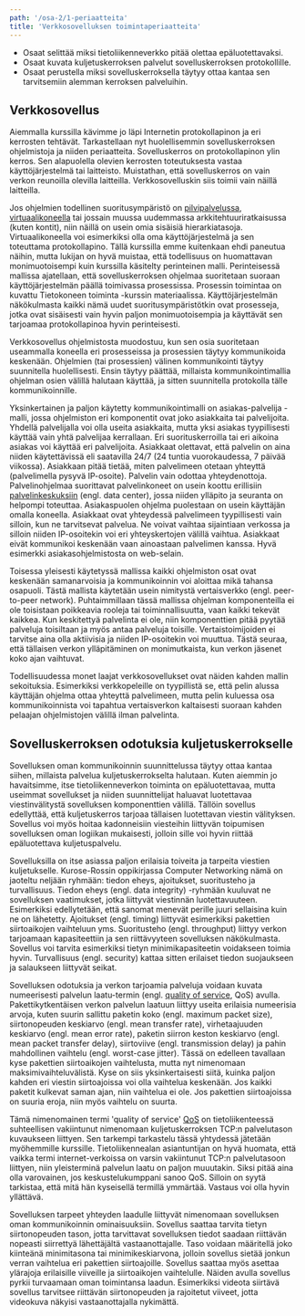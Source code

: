 ```yaml
---
path: '/osa-2/1-periaatteita'
title: 'Verkkosovelluksen toimintaperiaatteita'
---
```


<text-box variant='learningObjectives' name='Oppimistavoitteet'>

- Osaat selittää miksi tietoliikenneverkko pitää olettaa epäluotettavaksi.
- Osaat kuvata kuljetuskerroksen palvelut sovelluskerroksen protokollille.
- Osaat perustella miksi sovelluskerroksella täytyy ottaa kantaa sen tarvitsemiin alemman kerroksen palveluihin.

</text-box>



## Verkkosovellus

Aiemmalla kurssilla kävimme jo läpi Internetin protokollapinon ja eri kerrosten tehtävät. Tarkastellaan nyt huolellisemmin sovelluskerroksen ohjelmistoja ja niiden periaatteita. Sovelluskerros on protokollapinon ylin kerros. Sen alapuolella olevien kerrosten toteutuksesta vastaa käyttöjärjestelmä tai laitteisto. Muistathan, että sovelluskerros on vain verkon reunoilla olevilla laitteilla. Verkkosovelluskin siis toimii vain näillä laitteilla.

Jos ohjelmien todellinen suoritusympäristö on [pilvipalvelussa](https://fi.wikipedia.org/wiki/Pilvilaskenta), [virtuaalikoneella](https://fi.wikipedia.org/wiki/Virtuaalikone) tai jossain muussa uudemmassa arkkitehtuuriratkaisussa (kuten kontit), niin näillä on usein omia sisäisiä hierarkiatasoja. Virtuaalikoneella voi esimerkiksi olla oma käyttöjärjestelmä ja sen toteuttama protokollapino. Tällä kurssilla emme kuitenkaan ehdi paneutua näihin, mutta lukijan on hyvä muistaa, että todellisuus on huomattavan monimuotoisempi kuin kurssilla käsitelty perinteinen malli. Perinteisessä mallissa ajatellaan, että sovelluskerroksen ohjelmaa suoritetaan suoraan käyttöjärjestelmän päällä toimivassa prosessissa. Prosessin toimintaa on kuvattu Tietokoneen toiminta -kurssin materiaalissa. Käyttöjärjestelmän näkökulmasta kaikki nämä uudet suoritusympäristötkin ovat prosesseja, jotka ovat sisäisesti vain hyvin paljon monimuotoisempia ja käyttävät sen tarjoamaa protokollapinoa hyvin perinteisesti.

Verkkosovellus ohjelmistosta muodostuu, kun sen osia suoritetaan useammalla koneella eri prosesseissa ja prosessien täytyy kommunikoida keskenään. Ohjelmien (tai prosessien) välinen kommunikointi täytyy suunnitella huolellisesti. Ensin täytyy päättää, millaista kommunikointimallia ohjelman osien välillä halutaan käyttää, ja sitten suunnitella protokolla tälle kommunikoinnille.

Yksinkertainen ja paljon käytetty kommunikointimalli on asiakas-palvelija -malli, jossa ohjelmiston eri komponentit ovat joko asiakkaita tai palvelijoita. Yhdellä palvelijalla voi olla useita asiakkaita, mutta yksi asiakas tyypillisesti käyttää vain yhtä palvelijaa kerrallaan. Eri suorituskerroilla tai eri aikoina asiakas voi käyttää eri palvelijoita. Asiakkaat olettavat, että palvelin on aina niiden käytettävissä eli saatavilla 24/7 (24 tuntia vuorokaudessa, 7 päivää viikossa). Asiakkaan pitää tietää, miten palvelimeen otetaan yhteyttä (palvelimella pysyvä IP-osoite). Palvelin vain odottaa yhteydenottoja. Palvelinohjelmaa suorittavat palvelinkoneet on usein koottu erillisiin [palvelinkeskuksiin](https://fi.wikipedia.org/wiki/Datakeskus) (engl. data center), jossa niiden ylläpito ja seuranta on helpompi toteuttaa. Asiakaspuolen ohjelma puolestaan on usein käyttäjän omalla koneella. Asiakkaat ovat yhteydessä palvelimeen tyypillisesti vain silloin, kun ne tarvitsevat palvelua. Ne voivat vaihtaa sijaintiaan verkossa ja silloin niiden IP-osoitekin voi eri yhteyskertojen välillä vaihtua. Asiakkaat eivät kommunikoi keskenään vaan ainoastaan palvelimen kanssa. Hyvä esimerkki asiakasohjelmistosta on web-selain.

Toisessa yleisesti käytetyssä mallissa kaikki ohjelmiston osat ovat keskenään samanarvoisia ja kommunikoinnin voi aloittaa mikä tahansa osapuoli. Tästä mallista käytetään usein nimitystä vertaisverkko (engl. peer-to-peer network). Puhtaimmillaan tässä mallissa ohjelman komponenteilla ei ole toisistaan poikkeavia rooleja tai toiminnallisuutta, vaan kaikki tekevät kaikkea. Kun keskitettyä palvelinta ei ole, niin komponenttien pitää pyytää palveluja toisiltaan ja myös antaa palveluja toisille. Vertaistoimijoiden ei tarvitse aina olla aktiivisia ja niiden IP-osoitekin voi muuttua. Tästä seuraa, että tällaisen verkon ylläpitäminen on monimutkaista, kun verkon jäsenet koko ajan vaihtuvat.

Todellisuudessa monet laajat verkkosovellukset ovat näiden kahden mallin sekoituksia. Esimerkiksi verkkopeleille on tyypillistä se, että pelin alussa käyttäjän ohjelma ottaa yhteyttä palvelimeen, mutta pelin kuluessa osa kommunikoinnista voi tapahtua vertaisverkon kaltaisesti suoraan kahden pelaajan ohjelmistojen välillä ilman palvelinta.



## Sovelluskerroksen odotuksia kuljetuskerrokselle

Sovelluksen oman kommunikoinnin suunnittelussa täytyy ottaa kantaa siihen, millaista palvelua kuljetuskerrokselta halutaan. Kuten aiemmin jo havaitsimme, itse tietoliikenneverkon toiminta on epäluotettavaa, mutta useimmat sovellukset ja niiden suunnittelijat haluavat luotettavaa viestinvälitystä sovelluksen komponenttien välillä. Tällöin sovellus edellyttää, että kuljetuskerros tarjoaa tällaisen luotettavan viestin välityksen. Sovellus voi myös hoitaa kadonneisiin viesteihin liittyvän toipumisen sovelluksen oman logiikan mukaisesti, jolloin sille voi hyvin riittää epäluotettava kuljetuspalvelu.

Sovelluksilla on itse asiassa paljon erilaisia toiveita ja tarpeita viestien kuljetukselle. Kurose-Rossin oppikirjassa Computer Networking nämä on jaoteltu neljään ryhmään: tiedon eheys, ajoitukset, suoritusteho ja turvallisuus. Tiedon eheys (engl. data integrity) -ryhmään kuuluvat ne sovelluksen vaatimukset, jotka liittyvät viestinnän luotettavuuteen. Esimerkiksi edellytetään, että sanomat menevät perille juuri sellaisina kuin ne on lähetetty. Ajoitukset (engl. timing) liittyvät esimerkiksi pakettien siirtoaikojen vaihteluun yms. Suoritusteho (engl. throughput) liittyy verkon tarjoamaan kapasiteettiin ja sen riittävyyteen sovelluksen näkökulmasta. Sovellus voi tarvita esimerkiksi tietyn minimikapasiteetin voidakseen toimia hyvin. Turvallisuus (engl. security) kattaa sitten erilaiset tiedon suojaukseen ja salaukseen liittyvät seikat.

Sovelluksen odotuksia ja verkon tarjoamia palveluja voidaan kuvata numeerisesti palvelun laatu-termin (engl. [quality of service](https://en.wikipedia.org/wiki/Quality_of_service), QoS) avulla. Pakettikytkentäisen verkon palvelun laatuun liittyy useita erilaisia numeerisia arvoja, kuten suurin sallittu paketin koko (engl. maximum packet size), siirtonopeuden keskiarvo (engl. mean transfer rate), virhetaajuuden keskiarvo (engl. mean error rate), paketin siirron keston keskiarvo (engl. mean packet transfer delay),  siirtoviive (engl. transmission delay) ja pahin mahdollinen vaihtelu (engl. worst-case jitter). Tässä on edelleen tavallaan kyse pakettien siirtoaikojen vaihtelusta, mutta nyt nimenomaan maksimivaihteluvälistä. Kyse on siis yksinkertaisesti siitä, kuinka paljon kahden eri viestin siirtoajoissa voi olla vaihtelua keskenään. Jos kaikki paketit kulkevat saman ajan, niin vaihtelua ei ole. Jos pakettien siirtoajoissa on suuria eroja, niin myös vaihtelu on suurta.

Tämä nimenomainen termi 'quality of service' [QoS](https://fi.wikipedia.org/wiki/QoS) on tietoliikenteessä suhteellisen vakiintunut nimenomaan kuljetuskerroksen TCP:n palvelutason kuvaukseen liittyen. Sen tarkempi tarkastelu tässä yhtydessä jätetään myöhemmille kurssille. Tietoliikennealan asiantuntijan on hyvä huomata, että vaikka termi internet-verkoissa on varsin vakiintunut TCP:n palvelutasoon liittyen, niin yleisterminä palvelun laatu on paljon muuutakin. Siksi pitää aina olla varovainen, jos keskustelukumppani sanoo QoS. Silloin on syytä tarkistaa, että mitä hän kyseisellä termillä ymmärtää. Vastaus voi olla hyvin yllättävä.

Sovelluksen tarpeet yhteyden laadulle liittyvät nimenomaan sovelluksen oman kommunikoinnin ominaisuuksiin. Sovellus saattaa tarvita tietyn siirtonopeuden tason, jotta tarvittavat sovelluksen tiedot saadaan riittävän nopeasti siirrettyä lähettäjältä vastaanottajalle. Taso voidaan määritellä joko kiinteänä minimitasona tai minimikeskiarvona, jolloin sovellus sietää jonkun verran vaihtelua eri pakettien siirtoajoille. Sovellus saattaa myös asettaa ylärajoja erilaisille viiveille ja siirtoaikojen vaihtelulle. Näiden avulla sovellus pyrkii turvaamaan oman toimintansa laadun. Esimerkiksi videota siirtävä sovellus tarvitsee riittävän siirtonopeuden ja rajoitetut viiveet, jotta videokuva näkyisi vastaanottajalla nykimättä.



<quiz id="49dd1500-8316-53b9-b7ab-41387ee4efea"></quiz>


